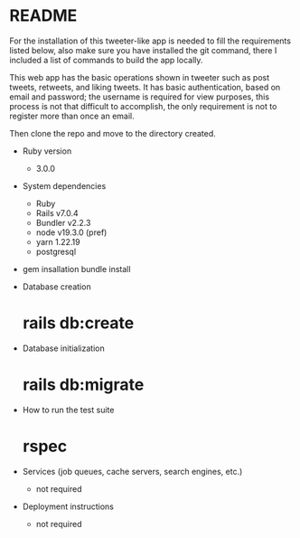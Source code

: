 # README

For the installation of this tweeter-like app is needed to fill the requirements listed below, also make sure you have installed the git command, there I included a list of commands to build the app locally.

This web app has the basic operations shown in tweeter such as post tweets, retweets, and liking tweets. It has basic authentication, based on email and password; the username is required for view purposes, this process is not that difficult to accomplish, the only requirement is not to register more than once an email.

Then clone the repo and move to the directory created. 
  
* Ruby version
  - 3.0.0
* System dependencies
  - Ruby
  - Rails v7.0.4
  - Bundler v2.2.3
  - node v19.3.0 (pref)
  - yarn 1.22.19
  - postgresql
  
* gem insallation
  bundle install

* Database creation
  # rails db:create
  
* Database initialization
  # rails db:migrate

* How to run the test suite
  # rspec
  
* Services (job queues, cache servers, search engines, etc.)
  - not required
  
* Deployment instructions
  - not required
